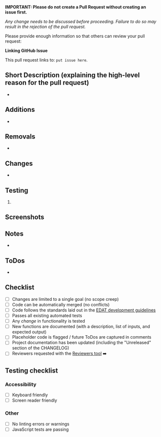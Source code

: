 **IMPORTANT: Please do not create a Pull Request without creating an issue first.**

*Any change needs to be discussed before proceeding. Failure to do so may result in the rejection of the pull request.*

Please provide enough information so that others can review your pull request:

**Linking GitHub Issue**

This pull request links to: `put issue here`.

## Short Description (explaining the high-level reason for the pull request)

-

## Additions

-

## Removals

-

## Changes

-

## Testing

1.

## Screenshots

## Notes

-

## ToDos

-

## Checklist

- [ ] Changes are limited to a single goal (no scope creep)
- [ ] Code can be automatically merged (no conflicts)
- [ ] Code follows the standards laid out in the [EDAT development guidelines](https://github.com/elilillyco/edat-dev-guide)
- [ ] Passes all existing automated tests
- [ ] Any _change_ in functionality is tested
- [ ] New functions are documented (with a description, list of inputs, and expected output)
- [ ] Placeholder code is flagged / future ToDos are captured in comments
- [ ] Project documentation has been updated (including the "Unreleased" section of the CHANGELOG)
- [ ] Reviewers requested with the [Reviewers tool](https://help.github.com/articles/requesting-a-pull-request-review/) :arrow_right:

## Testing checklist

### Accessibility

- [ ] Keyboard friendly
- [ ] Screen reader friendly

### Other

- [ ] No linting errors or warnings
- [ ] JavaScript tests are passing
